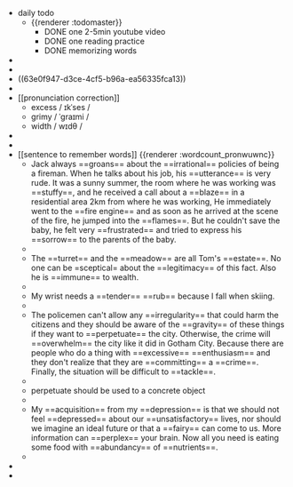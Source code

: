 - daily todo
	- {{renderer :todomaster}}
		- DONE one 2-5min youtube video
		- DONE one reading practice
		- DONE memorizing words
-
-
- ((63e0f947-d3ce-4cf5-b96a-ea56335fca13))
-
- [[pronunciation correction]]
	- excess  / ɪkˈses /
	- grimy  / ˈɡraɪmi /
	- width   / wɪdθ /
-
-
- [[sentence to remember words]] {{renderer :wordcount_pronwuwnc}}
	- Jack always ==groans== about the ==irrational== policies of being a fireman. When he talks about his job, his ==utterance== is very rude. 
	  It was a sunny summer, the room where he was working was ==stuffy==, and he received a call about a ==blaze== in a residential area 2km from where he was working, He immediately went to the ==fire engine== and as soon as he arrived at the scene of the fire, he jumped into the ==flames==. But he couldn't save the baby, he felt very ==frustrated== and tried to express his ==sorrow== to the parents of the baby.
	-
	- The ==turret== and the ==meadow== are all Tom's ==estate==. No one can be =sceptical= about the ==legitimacy== of this fact. Also he is ==immune== to wealth.
	-
	- My wrist needs a ==tender== ==rub== because I fall when skiing.
	-
	- The policemen can't allow any ==irregularity== that could harm the citizens and they should be aware of the ==gravity== of these things if they want to ==perpetuate== the city. Otherwise, the crime will ==overwhelm== the city like it did in Gotham City. Because there are people who do a thing with ==excessive== ==enthusiasm== and they don't realize that they are ==committing== a ==crime==. Finally, the situation will be difficult to ==tackle==.
	-
	- perpetuate should  be used to a concrete object
	-
	- My ==acquisition== from my ==depression== is that we should not feel ==depressed== about our ==unsatisfactory== lives, nor should we imagine an ideal future or that a ==fairy== can come to us. More information can ==perplex== your brain. Now all you need is eating some food with ==abundancy== of ==nutrients==.
	-
-
-